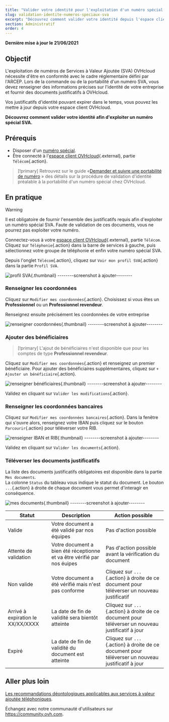 ```yaml
---
title: "Valider votre identité pour l'exploitation d'un numéro spécial SVA"
slug: validation-identite-numeros-speciaux-sva
excerpt: "Découvrez comment valider votre identité depuis l'espace client OVHcloud afin d'exploiter un numéro spécial SVA"
section: Administratif
order: 4
---
```


**Dernière mise à jour le 21/06/2021**

## Objectif

L'exploitation de numéros de Services à Valeur Ajoutée (SVA) OVHcloud nécessite d'être en conformité avec le cadre réglementaire défini par l'ARCEP.
Lors de la commande ou de la portabilité d'un numéro SVA, vous devez renseigner des informations précises sur l'identité de votre entreprise et fournir des documents justificatifs à OVHcloud.

Vos justificatifs d'identité pouvant expirer dans le temps, vous pouvez les mettre à jour depuis votre espace client OVHcloud.

**Découvrez comment valider votre identité afin d'exploiter un numéro spécial SVA.**

## Prérequis

- Disposer d'un [numéro spécial](https://www.ovhtelecom.fr/telephonie/numeros/numeros-speciaux/).
- Être connecté à l'[espace client OVHcloud](https://www.ovh.com/auth/?action=gotomanager&from=https://www.ovh.com/fr/&ovhSubsidiary=fr){.external}, partie `Télécom`{.action}.

> [!primary]
> Retrouvez sur le guide «[Demander et suivre une portabilité de numéro](../demander-la-portabilite-de-mon-numero/) » des détails sur la procédure de validation d'identité préalable à la portabilité d'un numéro spécial chez OVHcloud.
>

## En pratique

> [!warning]
> Il est obligatoire de fournir l'ensemble des justificatifs requis afin d'exploiter un numéro spécial SVA. Faute de validation de ces documents, vous ne pourrez pas exploiter votre numéro.
>

Connectez-vous à votre [espace client OVHcloud](https://www.ovh.com/auth/?action=gotomanager&from=https://www.ovh.com/fr/&ovhSubsidiary=fr){.external}, partie `Télécom`. Cliquez sur `Téléphonie`{.action} dans la barre de services à gauche, puis sélectionnez votre groupe de téléphonie et enfin votre numéro spécial SVA.

Depuis l'onglet `Télécom`{.action}, cliquez sur  `Voir mon profil SVA`{.action} dans la partie `Profil SVA`.

![profil SVA](images/profil-sva.png){.thumbnail} --------screenshot à ajouter--------

### Renseigner les coordonnées

Cliquez sur `Modifier mes coordonnées`{.action}. Choisissez si vous êtes un **Professionnel** ou un **Professionnel revendeur**.

Renseignez ensuite précisément les coordonnées de votre entreprise

![renseigner coordonnées](images/coordonnees.png){.thumbnail} --------screenshot à ajouter--------

### Ajouter des bénéficiaires

> [!primary]
> L'ajout de bénéficiaires n'est disponible que pour les comptes de type **Professionnel revendeur**.
>

Cliquez sur `Modifier mes coordonnées`{.action} et renseignez un premier bénéficiaire. Pour ajouter des bénéficiaires supplémentaires, cliquez sur `+ Ajouter un bénéficiaire`{.action}.

![renseigner bénéficiaires](images/beneficiaires.png){.thumbnail} --------screenshot à ajouter--------

Validez en cliquant sur  `Valider les modifications`{.action}.

### Renseigner les coordonnées bancaires

Cliquez sur `Modifier mes coordonnées bancaires`{.action}. Dans la fenêtre qui s'ouvre alors, renseignez votre IBAN puis cliquez sur le bouton `Parcourir`{.action} pour téléverser votre RIB.

![renseigner IBAN et RIB](images/iban-rib.png){.thumbnail} --------screenshot à ajouter--------

Validez en cliquant sur  `Valider les documents`{.action}.

### Téléverser les documents justificatifs

La liste des documents justificatifs obligatoires est disponible dans la partie `Mes documents`.
<br>La colonne `Status` du tableau vous indique le statut du document. Le bouton `...`{.action} à droite de chaque document vous permet d'interagir en conséquence.

![mes documents](images/documents.png){.thumbnail} --------screenshot à ajouter--------

|Statut|Description|Action possible|
|---|---|---|
|Valide|Votre document a été validé par nos équipes|Pas d'action possible|
|Attente de validation|Votre document a bien été réceptionne et va être vérifié par nos éuipes|Pas d'action possible avant la vérification du document|
|Non valide|Votre document a été vérifié mais n'est pas conforme|Cliquez sur `...`{.action} à droite de ce document pour téléverser un nouveau justificatif|
|Arrivé à expiration le XX/XX/XXXX|La date de fin de validité sera bientôt atteinte|Cliquez sur `...`{.action} à droite de ce document pour téléverser un nouveau justificatif à jour|
|Expiré|La date de fin de validité du document est atteinte|Cliquez sur `...`{.action} à droite de ce document pour téléverser un nouveau justificatif à jour|

## Aller plus loin

[Les recommandations déontologiques applicables aux services à valeur ajoutée téléphoniques](https://www.ovh.com/fr/support/documents_legaux/conditions%20particulieres%20deontologie%20numeros%20SVA%20Fr.pdf).

Échangez avec notre communauté d'utilisateurs sur <https://community.ovh.com>.
